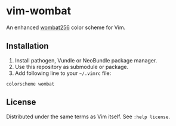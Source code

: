 # vim-wombat

An enhanced [wombat256](http://www.vim.org/scripts/script.php?script_id=2465) color scheme for Vim.

## Installation

1. Install pathogen, Vundle or NeoBundle package manager.
2. Use this repository as submodule or package.
3. Add following line to your `~/.vimrc` file:

```vim
colorscheme wombat
```

## License

Distributed under the same terms as Vim itself. See `:help license`.
